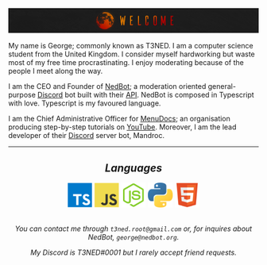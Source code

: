 <img src="https://github.com/T3NED/T3NED/blob/master/assets/welcome.png">

My name is George; commonly known as T3NED. I am a computer science student from the United Kingdom. I consider myself hardworking but waste most of my free time procrastinating. I enjoy moderating because of the people I meet along the way.

I am the CEO and Founder of [NedBot](https://www.nedbot.org); a moderation oriented general-purpose [Discord](https://discord.com) bot built with their [API](https://discord.com/developers). NedBot is composed in Typescript with love. Typescript is my favoured language.

I am the Chief Administrative Officer for [MenuDocs](https://menudocs.org); an organisation producing step-by-step tutorials on [YouTube](https://youtube.com/menudocs). Moreover, I am the lead developer of their [Discord](https://discord.com) server bot, Mandroc.

<hr>

<div align="center">

<h2> <i> Languages </i> </h2>

<img width="50px" src="https://raw.githubusercontent.com/T3NED/T3NED/master/assets/typescript.svg">
<img width="50px" src="https://raw.githubusercontent.com/T3NED/T3NED/master/assets/javascript.svg">
<img width="50px" src="https://raw.githubusercontent.com/T3NED/T3NED/master/assets/nodejs.svg">
<img width="50px" src="https://raw.githubusercontent.com/T3NED/T3NED/master/assets/python.svg">
<img width="50px" src="https://raw.githubusercontent.com/T3NED/T3NED/master/assets/html.svg">

<br>
<br>

<i>You can contact me through `t3ned.root@gmail.com` or, for inquires about NedBot, `george@nedbot.org`.

My Discord is T3NED#0001 but I rarely accept friend requests.</i>

</div>
